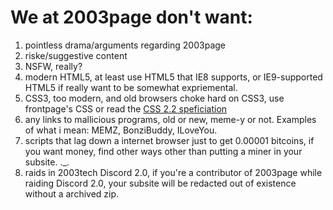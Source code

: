 # We at 2003page don't want:

1. pointless drama/arguments regarding 2003page
2. riske/suggestive content
3. NSFW, really?
4. modern HTML5, at least use HTML5 that IE8 supports, or IE9-supported HTML5 if really want to be somewhat expriemental.
5. CSS3, too modern, and old browsers choke hard on CSS3, use frontpage's CSS or read the [CSS 2.2 speficiation](https://www.w3.org/TR/CSS22/)
6. any links to mallicious programs, old or new, meme-y or not. Examples of what i mean: MEMZ, BonziBuddy, ILoveYou.
7. scripts that lag down a internet browser just to get 0.00001 bitcoins, if you want money, find other ways other than putting a miner in your subsite. ._.
8. raids in 2003tech Discord 2.0, if you're a contributor of 2003page while raiding Discord 2.0, your subsite will be redacted out of existence without a archived zip.
